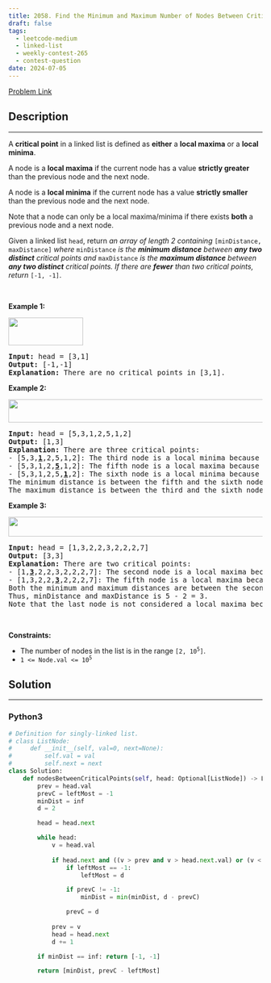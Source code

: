 ```yaml
---
title: 2058. Find the Minimum and Maximum Number of Nodes Between Critical Points
draft: false
tags: 
  - leetcode-medium
  - linked-list
  - weekly-contest-265
  - contest-question
date: 2024-07-05
---
```


[Problem Link](https://leetcode.com/problems/find-the-minimum-and-maximum-number-of-nodes-between-critical-points/)

## Description

---
<p>A <strong>critical point</strong> in a linked list is defined as <strong>either</strong> a <strong>local maxima</strong> or a <strong>local minima</strong>.</p>

<p>A node is a <strong>local maxima</strong> if the current node has a value <strong>strictly greater</strong> than the previous node and the next node.</p>

<p>A node is a <strong>local minima</strong> if the current node has a value <strong>strictly smaller</strong> than the previous node and the next node.</p>

<p>Note that a node can only be a local maxima/minima if there exists <strong>both</strong> a previous node and a next node.</p>

<p>Given a linked list <code>head</code>, return <em>an array of length 2 containing </em><code>[minDistance, maxDistance]</code><em> where </em><code>minDistance</code><em> is the <strong>minimum distance</strong> between <strong>any&nbsp;two distinct</strong> critical points and </em><code>maxDistance</code><em> is the <strong>maximum distance</strong> between <strong>any&nbsp;two distinct</strong> critical points. If there are <strong>fewer</strong> than two critical points, return </em><code>[-1, -1]</code>.</p>

<p>&nbsp;</p>
<p><strong class="example">Example 1:</strong></p>
<img alt="" src="https://assets.leetcode.com/uploads/2021/10/13/a1.png" style="width: 148px; height: 55px;" />
<pre>
<strong>Input:</strong> head = [3,1]
<strong>Output:</strong> [-1,-1]
<strong>Explanation:</strong> There are no critical points in [3,1].
</pre>

<p><strong class="example">Example 2:</strong></p>
<img alt="" src="https://assets.leetcode.com/uploads/2021/10/13/a2.png" style="width: 624px; height: 46px;" />
<pre>
<strong>Input:</strong> head = [5,3,1,2,5,1,2]
<strong>Output:</strong> [1,3]
<strong>Explanation:</strong> There are three critical points:
- [5,3,<strong><u>1</u></strong>,2,5,1,2]: The third node is a local minima because 1 is less than 3 and 2.
- [5,3,1,2,<u><strong>5</strong></u>,1,2]: The fifth node is a local maxima because 5 is greater than 2 and 1.
- [5,3,1,2,5,<u><strong>1</strong></u>,2]: The sixth node is a local minima because 1 is less than 5 and 2.
The minimum distance is between the fifth and the sixth node. minDistance = 6 - 5 = 1.
The maximum distance is between the third and the sixth node. maxDistance = 6 - 3 = 3.
</pre>

<p><strong class="example">Example 3:</strong></p>
<img alt="" src="https://assets.leetcode.com/uploads/2021/10/14/a5.png" style="width: 624px; height: 39px;" />
<pre>
<strong>Input:</strong> head = [1,3,2,2,3,2,2,2,7]
<strong>Output:</strong> [3,3]
<strong>Explanation:</strong> There are two critical points:
- [1,<u><strong>3</strong></u>,2,2,3,2,2,2,7]: The second node is a local maxima because 3 is greater than 1 and 2.
- [1,3,2,2,<u><strong>3</strong></u>,2,2,2,7]: The fifth node is a local maxima because 3 is greater than 2 and 2.
Both the minimum and maximum distances are between the second and the fifth node.
Thus, minDistance and maxDistance is 5 - 2 = 3.
Note that the last node is not considered a local maxima because it does not have a next node.
</pre>

<p>&nbsp;</p>
<p><strong>Constraints:</strong></p>

<ul>
	<li>The number of nodes in the list is in the range <code>[2, 10<sup>5</sup>]</code>.</li>
	<li><code>1 &lt;= Node.val &lt;= 10<sup>5</sup></code></li>
</ul>


## Solution

---
### Python3
``` py title='find-the-minimum-and-maximum-number-of-nodes-between-critical-points'
# Definition for singly-linked list.
# class ListNode:
#     def __init__(self, val=0, next=None):
#         self.val = val
#         self.next = next
class Solution:
    def nodesBetweenCriticalPoints(self, head: Optional[ListNode]) -> List[int]:
        prev = head.val
        prevC = leftMost = -1
        minDist = inf
        d = 2

        head = head.next

        while head:
            v = head.val
            
            if head.next and ((v > prev and v > head.next.val) or (v < prev and v < head.next.val)):
                if leftMost == -1:
                    leftMost = d

                if prevC != -1:
                    minDist = min(minDist, d - prevC)

                prevC = d
            
            prev = v
            head = head.next
            d += 1

        if minDist == inf: return [-1, -1]

        return [minDist, prevC - leftMost]
```


